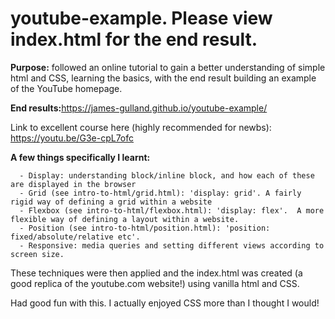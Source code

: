 # youtube-example.  Please view index.html for the end result.

<b>Purpose:</b> followed an online tutorial to gain a better understanding of simple html and CSS, learning the basics, with the end result building 
an example of the YouTube homepage.

<b>End results:</b>https://james-gulland.github.io/youtube-example/

Link to excellent course here (highly recommended for newbs): https://youtu.be/G3e-cpL7ofc

<b>A few things specifically I learnt:</b>

      - Display: understanding block/inline block, and how each of these are displayed in the browser
      - Grid (see intro-to-html/grid.html): 'display: grid'. A fairly rigid way of defining a grid within a website
      - Flexbox (see intro-to-html/flexbox.html): 'display: flex'.  A more flexible way of defining a layout within a website.
      - Position (see intro-to-html/position.html): 'position: fixed/absolute/relative etc'.   
      - Responsive: media queries and setting different views according to screen size.
      
These techniques were then applied and the index.html was created (a good replica of the youtube.com website!) using vanilla html and CSS.  

Had good fun with this.  I actually enjoyed CSS more than I thought I would!
